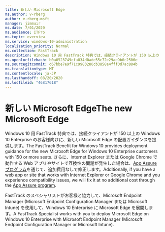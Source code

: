 ```yaml
---
title: 新しい Microsoft Edge
ms.author: v-rberg
author: v-rberg-msft
manager: jimmuir
ms.date: 7/01/2020
ms.audience: ITPro
ms.topic: overview
ms.service: windows-10-administration
localization_priority: Normal
ms.collection: FastTrack
description: Windows 10 用 FastTrack 特典では、接続クライアントが 150 以上の Windows 10 Enterprise のお客様向けに、新しい Microsoft Edge の配置ガイダンスを提供します。
ms.openlocfilehash: b0a0523749cfa834d0ade55c72e29ae9b0c2506e
ms.sourcegitcommit: d67bbe7e9f71c9983280cb3858a4fff0d7ac884b
ms.translationtype: MT
ms.contentlocale: ja-JP
ms.lasthandoff: 08/20/2020
ms.locfileid: "46817618"
---
```

# <a name="the-new-microsoft-edge"></a><span data-ttu-id="58867-103">新しい Microsoft Edge</span><span class="sxs-lookup"><span data-stu-id="58867-103">The new Microsoft Edge</span></span>

<span data-ttu-id="58867-104">Windows 10 用 FastTrack 特典では、接続クライアントが 150 以上の Windows 10 Enterprise のお客様向けに、新しい Microsoft Edge の配置ガイダンスを提供します。</span><span class="sxs-lookup"><span data-stu-id="58867-104">The FastTrack Benefit for Windows 10 provides deployment guidance for the new Microsoft Edge for Windows 10 Enterprise customers with 150 or more seats.</span></span> <span data-ttu-id="58867-105">さらに、Internet Explorer または Google Chrome で動作する Web アプリやサイトで互換性の問題が発生した場合は、[App Assure プログラム](Win-10-app-assure.md)を通じて、追加費用なしで修正します。</span><span class="sxs-lookup"><span data-stu-id="58867-105">Additionally, if you have a web app or site that works with Internet Explorer or Google Chrome and you experience compatibility issues, we will fix it at no additional cost through the [App Assure program](Win-10-app-assure.md).</span></span>

<span data-ttu-id="58867-106">FastTrack のスペシャリストがお客様と協力して、Microsoft Endpoint Manager (Microsoft Endpoint Configuration Manager または Microsoft Intune) を使用して、Windows 10 Enterprise に Microsoft Edge を展開します。</span><span class="sxs-lookup"><span data-stu-id="58867-106">A FastTrack Specialist works with you to deploy Microsoft Edge on Windows 10 Enterprise with Microsoft Endpoint Manager (Microsoft Endpoint Configuration Manager or Microsoft Intune).</span></span>


